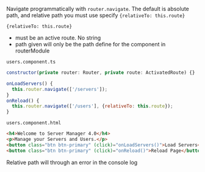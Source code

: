 Navigate programmatically with `router.navigate`. The default is absolute path, and relative path you must use specify `{relativeTo: this.route}`

`{relativeTo: this.route}` 
- must be an active route. No string
- path given will only be the path define for the component in routerModule

`users.component.ts`
```js
constructor(private router: Router, private route: ActivatedRoute) {}

onLoadServers() {
  this.router.navigate(['/servers']);
}
onReload() {
  this.router.navigate(['/users'], {relativeTo: this.route});
}
```

`users.component.html`
```html
<h4>Welcome to Server Manager 4.0</h4>
<p>Manage your Servers and Users.</p>
<button class="btn btn-primary" (click)="onLoadServers()">Load Servers</button>
<button class="btn btn-primary" (click)="onReload()">Reload Page</button>
```

Relative path will through an error in the console log